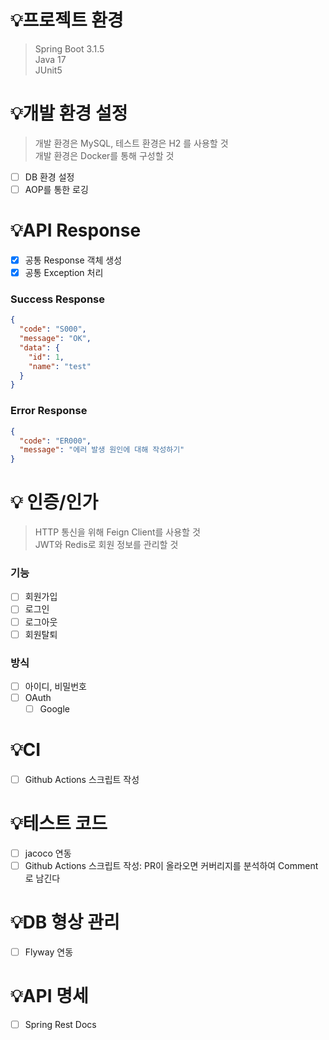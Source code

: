 # 💡프로젝트 환경
> Spring Boot 3.1.5 <br>
> Java 17 <br>
> JUnit5

# 💡개발 환경 설정
> 개발 환경은 MySQL, 테스트 환경은 H2 를 사용할 것 <br>
> 개발 환경은 Docker를 통해 구성할 것
- [ ] DB 환경 설정
- [ ] AOP를 통한 로깅

# 💡API Response
- [x] 공통 Response 객체 생성
- [x] 공통 Exception 처리

### Success Response
```json
{
  "code": "S000",
  "message": "OK",
  "data": {
    "id": 1,
    "name": "test"
  }
}
```

### Error Response
```json
{
  "code": "ER000",
  "message": "에러 발생 원인에 대해 작성하기"
}
```

# 💡 인증/인가
>  HTTP 통신을 위해 Feign Client를 사용할 것 <br>
> JWT와 Redis로 회원 정보를 관리할 것

### 기능
- [ ] 회원가입
- [ ] 로그인
- [ ] 로그아웃
- [ ] 회원탈퇴

### 방식
- [ ] 아이디, 비밀번호
- [ ] OAuth
  - [ ] Google 

# 💡CI
- [ ] Github Actions 스크립트 작성

# 💡테스트 코드
- [ ] jacoco 연동
- [ ] Github Actions 스크립트 작성: PR이 올라오면 커버리지를 분석하여 Comment로 남긴다

# 💡DB 형상 관리
- [ ] Flyway 연동

# 💡API 명세
- [ ] Spring Rest Docs

